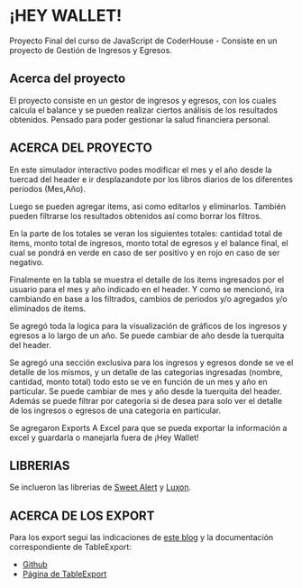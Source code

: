 # ¡HEY WALLET!

Proyecto Final del curso de JavaScript de CoderHouse - Consiste en un proyecto de Gestión de Ingresos y Egresos.

## Acerca del proyecto

El proyecto consiste en un gestor de ingresos y egresos, con los cuales calcula el balance y se pueden realizar ciertos análisis de los resultados obtenidos.
Pensado para poder gestionar la salud financiera personal.

## ACERCA DEL PROYECTO

En este simulador interactivo podes modificar el mes y el año desde la tuercad del header e ir desplazandote por los libros diarios de los diferentes periodos (Mes,Año).

Luego se pueden agregar items, asi como editarlos y eliminarlos. También pueden filtrarse los resultados obtenidos así como borrar los filtros.

En la parte de los totales se veran los siguientes totales: cantidad total de items, monto total de ingresos, monto total de egresos y el balance final, el cual se pondrá en verde en caso de ser positivo y en rojo en caso de ser negativo. 

Finalmente en la tabla se muestra el detalle de los items ingresados por el usuario para el mes y año indicado en el header. Y como se mencionó, ira cambiando en base a los filtrados, cambios de periodos y/o agregados y/o eliminados de items.

Se agregó toda la logica para la visualización de gráficos de los ingresos y egresos a lo largo de un año. Se puede cambiar de año desde la tuerquita del header.

Se agregó una sección exclusiva para los ingresos y egresos donde se ve el detalle de los mismos, y un detalle de las categorias ingresadas (nombre, cantidad, monto total) todo esto se ve en función de un mes y año en particular. Se puede cambiar de mes y año desde la tuerquita del header. Además se puede filtrar por categoria si de desea para solo ver el detalle de los ingresos o egresos de una categoria en particular.

Se agregaron Exports A Excel para que se pueda exportar la información a excel y guardarla o manejarla fuera de ¡Hey Wallet!

## LIBRERIAS

Se inclueron las librerias de [Sweet Alert](https://sweetalert2.github.io/) y [Luxon](https://moment.github.io/luxon/#/).

## ACERCA DE LOS EXPORT

Para los export segui las indicaciones de [este blog](https://parzibyte.me/blog/2019/12/04/exportar-tabla-html-excel-javascript/) y la documentación correspondiente de TableExport:
- [Github](https://github.com/clarketm/TableExport/)
- [Página de TableExport](https://tableexport.travismclarke.com/)
